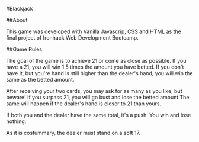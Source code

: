#Blackjack

##About

This game was developed with Vanilla Javascrip, CSS and HTML as the final project of Ironhack Web Development Bootcamp.

##Game Rules

The goal of the game is to achieve 21 or come as close as possible. If you have a 21, you will win 1.5 times the amount you have betted. If you don't have it, but you're hand is still higher than the dealer's hand, you will win the same as the betted amount.

After receiving your two cards, you may ask for as many as you like, but beware! If you surpass 21, you will go bust and lose the betted amount.The same will happen if the dealer's hand is closer to 21 than yours.

If both you and the dealer have the same total, it's a push. You win and lose nothing.

As it is costummary, the dealer must stand on a soft 17.